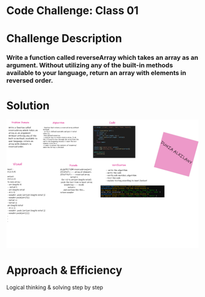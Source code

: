 # Code Challenge: Class 01

# Challenge Description

### Write a function called reverseArray which takes an array as an argument. Without utilizing any of the built-in methods available to your language, return an array with elements in reversed order.

# Solution 
![img](/401-challenges/arrayReverse/array-reverse.jpg)

# Approach & Efficiency
Logical thinking & solving step by step